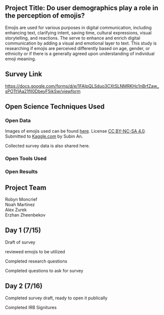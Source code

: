 ## Project Title: Do user demographics play a role in the perception of emojis?

Emojis are used for various purposes in digital communication, including enhancing text, clarifying intent, saving time, cultural expressions, visual storytelling, and reactions. The serve to enhance and enrich digital communication by adding a visual and emotional layer to text. This study is researching if emojis are perceived differently based on age, gender, or ethnicity or if there is a generally agreed upon understanding of individual emoji meaning.

## Survey Link

https://docs.google.com/forms/d/e/1FAIpQLSduo3CXtSLNMRKHc1nBrfZaw_sPOTt1Aa21fll0DbeyF5ikSw/viewform

## Open Science Techniques Used

### Open Data  
Images of emojis used can be found [here](https://www.kaggle.com/datasets/subinium/emojiimage-dataset). License [CC BY-NC-SA 4.0](https://creativecommons.org/licenses/by-nc-sa/4.0/). Submitted to [Kaggle.com](Kaggle.com) by Subin An. 

Collected survey data is also shared here.

### Open Tools Used

### Open Results

## Project Team

Robyn Moncrief  
Noah Martinez  
Alex Zurek  
Erzhan Zheenbekov  

## Day 1 (7/15)

Draft of survey

reviewed emojis to be utilized

Completed research questions 

Completed questions to ask for survey

## Day 2 (7/16)

Completed survey draft, ready to open it publically

Completed IRB Signitures 
